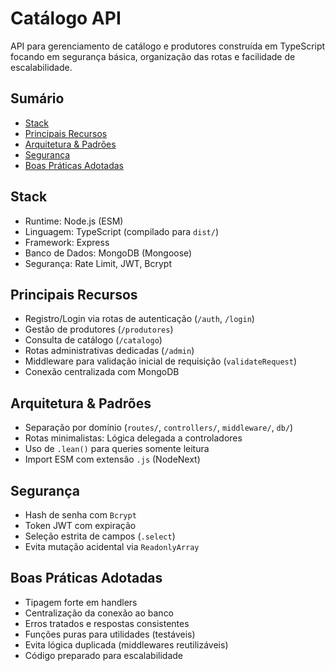 # Catálogo API

API para gerenciamento de catálogo e produtores construída em TypeScript focando em segurança básica, organização das rotas e facilidade de escalabilidade.

## Sumário
- [Stack](#stack)
- [Principais Recursos](#principais-recursos)
- [Arquitetura & Padrões](#arquitetura--padrões)
- [Segurança](#segurança)
- [Boas Práticas Adotadas](#boas-práticas-adotadas)

## Stack
- Runtime: Node.js (ESM)
- Linguagem: TypeScript (compilado para `dist/`)
- Framework: Express
- Banco de Dados: MongoDB (Mongoose)
- Segurança: Rate Limit, JWT, Bcrypt

## Principais Recursos
- Registro/Login via rotas de autenticação (`/auth`, `/login`)
- Gestão de produtores (`/produtores`)
- Consulta de catálogo (`/catalogo`)
- Rotas administrativas dedicadas (`/admin`)
- Middleware para validação inicial de requisição (`validateRequest`)
- Conexão centralizada com MongoDB

## Arquitetura & Padrões
- Separação por domínio (`routes/`, `controllers/`, `middleware/`, `db/`)
- Rotas minimalistas: Lógica delegada a controladores
- Uso de `.lean()` para queries somente leitura
- Import ESM com extensão `.js` (NodeNext)

## Segurança
- Hash de senha com `Bcrypt`
- Token JWT com expiração
- Seleção estrita de campos (`.select`)
- Evita mutação acidental via `ReadonlyArray`

## Boas Práticas Adotadas
- Tipagem forte em handlers
- Centralização da conexão ao banco
- Erros tratados e respostas consistentes
- Funções puras para utilidades (testáveis)
- Evita lógica duplicada (middlewares reutilizáveis)
- Código preparado para escalabilidade